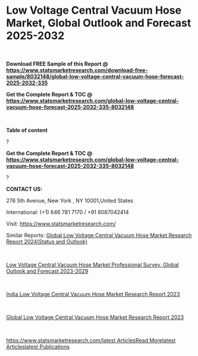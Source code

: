 <h1>Low Voltage Central Vacuum Hose Market, Global Outlook and Forecast 2025-2032</h1><br/><p><strong>Download FREE Sample of this Report @ <a href="https://www.statsmarketresearch.com/download-free-sample/8032148/global-low-voltage-central-vacuum-hose-forecast-2025-2032-335">https://www.statsmarketresearch.com/download-free-sample/8032148/global-low-voltage-central-vacuum-hose-forecast-2025-2032-335</a></strong></p>
 
 
 
 <div><b>Get the Complete Report & TOC @ <a href="https://www.statsmarketresearch.com/global-low-voltage-central-vacuum-hose-forecast-2025-2032-335-8032148">https://www.statsmarketresearch.com/global-low-voltage-central-vacuum-hose-forecast-2025-2032-335-8032148</a></b></div>
 
 
 
 <p><br />
 
 <b>Table of content</b></p>
 
 
 
 <p>? </p>
 
 
 
 <div><b>Get the Complete Report & TOC @ <a href="https://www.statsmarketresearch.com/global-low-voltage-central-vacuum-hose-forecast-2025-2032-335-8032148">https://www.statsmarketresearch.com/global-low-voltage-central-vacuum-hose-forecast-2025-2032-335-8032148</a></b></div>
 
 
 
 <p>? </p>
 
 
 
 <p><b>CONTACT US:</b><br />
 
 276 5th Avenue, New York , NY 10001,United States<br />
 
 International: (+1) 646 781 7170 / +91 8087042414<br />
 
 Visit: <a href="https://www.statsmarketresearch.com/">https://www.statsmarketresearch.com/</a><br />
 
 Similar Reports: <a href="https://www.statsmarketresearch.com/global-low-voltage-central-vacuum-hose-forecast-2025-2032-335-8032148">Global Low Voltage Central Vacuum Hose Market Research Report 2024(Status and Outlook)</a><br />
 
 <br />
 
 <a href="https://www.statsmarketresearch.com/global-low-voltage-central-vacuum-hose-forecast-2025-2032-335-8032148">Low Voltage Central Vacuum Hose Market Professional Survey, Global Outlook and Forecast 2023-2029</a><br />
 
 <br />
 
 <a href="https://www.statsmarketresearch.com/global-low-voltage-central-vacuum-hose-forecast-2025-2032-335-8032148">India Low Voltage Central Vacuum Hose Market Research Report 2023</a><br />
 
 <br />
 
 <a href="https://www.statsmarketresearch.com/global-low-voltage-central-vacuum-hose-forecast-2025-2032-335-8032148">Global Low Voltage Central Vacuum Hose Market Research Report 2023</a><br />
 
 <br />
 
 <a href="https://gyeongbokgung.com">https://www.statsmarketresearch.com/</a><a href="https://hallyeomaritime.com">latest Articles</a><a href="https://jingwansa.com">Read More</a><a href="https://nguoiviet.jp/">latest Articles</a><a href="https://www.intelmarketresearch.com/">latest Publications</a></p>